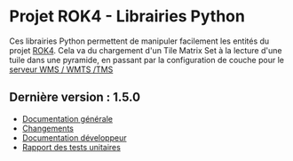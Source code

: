 # Projet ROK4 - Librairies Python

Ces librairies Python permettent de manipuler facilement les entités du projet [ROK4](https://rok4.github.io). Cela va du chargement d'un Tile Matrix Set à la lecture d'une tuile dans une pyramide, en passant par la configuration de couche pour le [serveur WMS / WMTS /TMS](https://rok4.github.io/server)

## Dernière version : 1.5.0

* [Documentation générale](versions/1.5.0/README.md)
* [Changements](versions/1.5.0/CHANGELOG.md)
* [Documentation développeur](versions/1.5.0/DOCUMENTATION.md)
* [Rapport des tests unitaires](versions/1.5.0/TESTS.md)
